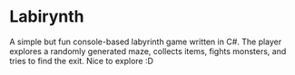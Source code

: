 # Labirynth
A simple but fun console-based labyrinth game written in C#. The player explores a randomly generated maze, collects items, fights monsters, and tries to find the exit. Nice to explore :D
